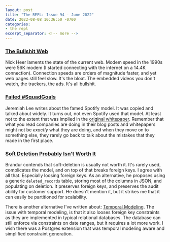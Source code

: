 ```yaml
---
layout: post
title: "The REPL: Issue 94 - June 2022"
date: 2022-08-08 10:36:50 -0700
categories:
- the repl
excerpt_separator: <!-- more -->
---
```


### [The Bullshit Web][1]

Nick Heer laments the state of the current web. Modem speed in the 1990s were 56K modem (I started connecting with the internet on a 14.4K connection). Connection speeds are orders of magnitude faster, and yet web pages still feel slow. It's the bloat. The embedded videos you don't watch, the trackers, the ads. It's all bullshit.

### [Failed #SquadGoals][2]

Jeremiah Lee writes about the famed Spotify model. It was copied and talked about widely. It turns out, not even Spotify used that model. At least not to the extent that was implied in the [original whitepaper](https://blog.crisp.se/wp-content/uploads/2012/11/SpotifyScaling.pdf). Remember that what you read companies are doing in their blog posts and whitepapers might not be _exactly_ what they are doing, and when they move on to something else, they rarely go back to talk about the mistakes that they made in the first place.

### [Soft Deletion Probably Isn't Worth It][3]

Brandur contends that soft-deletion is usually not worth it. It's rarely used, complicates the model, and on top of that breaks foreign keys. I agree with all that. Especially loosing foreign keys. As an alternative, he proposes using a generic `deleted_records` table, storing most of the columns in JSON, and populating on deletion. It preserves foreign keys, and preserves the audit ability for customer support. He doesn't mention it, but it strikes me that it can easily be partitioned for scalability.

There is another alternative I've written about: [Temporal Modeling](/categories/bi-temporal-data/). The issue with temporal modeling, is that it also looses foreign key constraints as they are implemented in typical relational databases. The database can still enforce via constraints on date ranges, but it requires a lot more work. I wish there was a Postgres extension that was temporal modeling aware and simplified constraint generation.


[1]: https://pxlnv.com/blog/bullshit-web/
[2]: https://www.jeremiahlee.com/posts/failed-squad-goals/
[3]: https://brandur.org/soft-deletion
